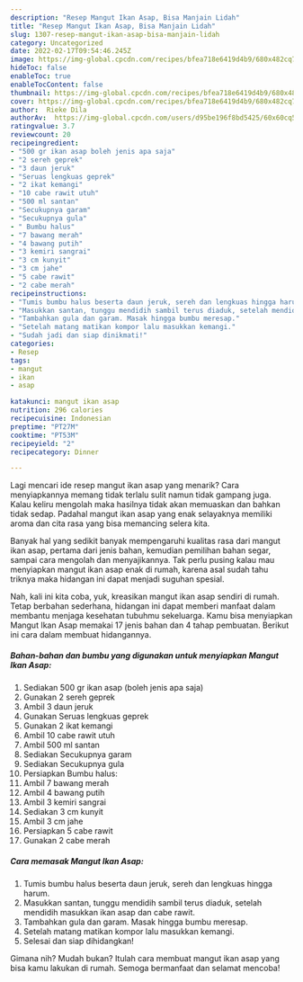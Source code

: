 ```yaml
---
description: "Resep Mangut Ikan Asap, Bisa Manjain Lidah"
title: "Resep Mangut Ikan Asap, Bisa Manjain Lidah"
slug: 1307-resep-mangut-ikan-asap-bisa-manjain-lidah
category: Uncategorized
date: 2022-02-17T09:54:46.245Z
image: https://img-global.cpcdn.com/recipes/bfea718e6419d4b9/680x482cq70/mangut-ikan-asap-foto-resep-utama.jpg
hideToc: false
enableToc: true
enableTocContent: false
thumbnail: https://img-global.cpcdn.com/recipes/bfea718e6419d4b9/680x482cq70/mangut-ikan-asap-foto-resep-utama.jpg
cover: https://img-global.cpcdn.com/recipes/bfea718e6419d4b9/680x482cq70/mangut-ikan-asap-foto-resep-utama.jpg
author:  Rieke Dila
authorAv:  https://img-global.cpcdn.com/users/d95be196f8bd5425/60x60cq50/avatar.jpg
ratingvalue: 3.7
reviewcount: 20
recipeingredient:
- "500 gr ikan asap boleh jenis apa saja"
- "2 sereh geprek"
- "3 daun jeruk"
- "Seruas lengkuas geprek"
- "2 ikat kemangi"
- "10 cabe rawit utuh"
- "500 ml santan"
- "Secukupnya garam"
- "Secukupnya gula"
- " Bumbu halus"
- "7 bawang merah"
- "4 bawang putih"
- "3 kemiri sangrai"
- "3 cm kunyit"
- "3 cm jahe"
- "5 cabe rawit"
- "2 cabe merah"
recipeinstructions:
- "Tumis bumbu halus beserta daun jeruk, sereh dan lengkuas hingga harum."
- "Masukkan santan, tunggu mendidih sambil terus diaduk, setelah mendidih masukkan ikan asap dan cabe rawit."
- "Tambahkan gula dan garam. Masak hingga bumbu meresap."
- "Setelah matang matikan kompor lalu masukkan kemangi."
- "Sudah jadi dan siap dinikmati!"
categories:
- Resep
tags:
- mangut
- ikan
- asap

katakunci: mangut ikan asap 
nutrition: 296 calories
recipecuisine: Indonesian
preptime: "PT27M"
cooktime: "PT53M"
recipeyield: "2"
recipecategory: Dinner

---
```



Lagi mencari ide resep mangut ikan asap yang menarik? Cara menyiapkannya memang tidak terlalu sulit namun tidak gampang juga. Kalau keliru mengolah maka hasilnya tidak akan memuaskan dan bahkan tidak sedap. Padahal mangut ikan asap yang enak selayaknya memiliki aroma dan cita rasa yang bisa memancing selera kita.


Banyak hal yang sedikit banyak mempengaruhi kualitas rasa dari mangut ikan asap, pertama dari jenis bahan, kemudian pemilihan bahan segar, sampai cara mengolah dan menyajikannya. Tak perlu pusing kalau mau menyiapkan mangut ikan asap enak di rumah, karena asal sudah tahu triknya maka hidangan ini dapat menjadi suguhan spesial.




Nah, kali ini kita coba, yuk, kreasikan mangut ikan asap sendiri di rumah. Tetap berbahan sederhana, hidangan ini dapat memberi manfaat dalam membantu menjaga kesehatan tubuhmu sekeluarga. Kamu bisa menyiapkan Mangut Ikan Asap memakai 17 jenis bahan dan 4 tahap pembuatan. Berikut ini cara dalam membuat hidangannya.

<!--inarticleads1-->

##### Bahan-bahan dan bumbu yang digunakan untuk menyiapkan Mangut Ikan Asap:

1. Sediakan 500 gr ikan asap (boleh jenis apa saja)
1. Gunakan 2 sereh geprek
1. Ambil 3 daun jeruk
1. Gunakan Seruas lengkuas geprek
1. Gunakan 2 ikat kemangi
1. Ambil 10 cabe rawit utuh
1. Ambil 500 ml santan
1. Sediakan Secukupnya garam
1. Sediakan Secukupnya gula
1. Persiapkan  Bumbu halus:
1. Ambil 7 bawang merah
1. Ambil 4 bawang putih
1. Ambil 3 kemiri sangrai
1. Sediakan 3 cm kunyit
1. Ambil 3 cm jahe
1. Persiapkan 5 cabe rawit
1. Gunakan 2 cabe merah




<!--inarticleads2-->

##### Cara memasak Mangut Ikan Asap:

1. Tumis bumbu halus beserta daun jeruk, sereh dan lengkuas hingga harum.
1. Masukkan santan, tunggu mendidih sambil terus diaduk, setelah mendidih masukkan ikan asap dan cabe rawit.
1. Tambahkan gula dan garam. Masak hingga bumbu meresap.
1. Setelah matang matikan kompor lalu masukkan kemangi.
1. Selesai dan siap dihidangkan!



Gimana nih? Mudah bukan? Itulah cara membuat mangut ikan asap yang bisa kamu lakukan di rumah. Semoga bermanfaat dan selamat mencoba!
